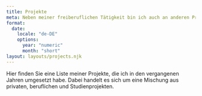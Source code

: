 ```yaml
---
title: Projekte
meta: Neben meiner freiberuflichen Tätigkeit bin ich auch an anderen Projekten beteiligt. Eine Übersicht aller meiner Projekte finden Sie hier.
format:
  date:
    locale: "de-DE"
    options:
      year: "numeric"
      month: "short"
layout: layouts/projects.njk
---
```


Hier finden Sie eine Liste meiner Projekte, die ich in den vergangenen Jahren umgesetzt habe. Dabei handelt es sich um eine Mischung aus privaten, beruflichen und Studienprojekten.
